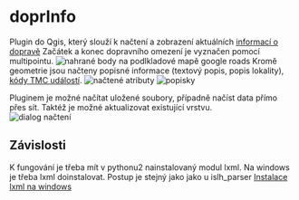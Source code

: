 # doprInfo
Plugin do Qgis, který slouží k načtení a zobrazení aktuálních [informací o
dopravě](http://aplikace.policie.cz/dopravni-informace/)
Začátek a konec dopravního omezení je vyznačen pomocí multipointu. 
![nahrané body na podlkladové mapě google roads](https://raw.githubusercontent.com/jeleniste/doprInfo/master/screenshots/2017-09-16-143718_1438x878_scrot.png)
Kromě geometrie jsou načteny popisné informace (textový popis, popis lokality), [kódy
TMC událostí](http://wiki.openstreetmap.org/wiki/TMC/Event_Code_List).
![načtené atributy](https://github.com/jeleniste/doprInfo/blob/master/screenshots/2017-09-16-143803_1438x878_scrot.png)
![popisky](https://github.com/jeleniste/doprInfo/blob/master/screenshots/2017-09-16-143910_1438x878_scrot.png)

Pluginem je možné načítat uložené soubory, případně načíst data přímo přes sít.
Taktéž je možné aktualizovat existující vrstvu.  
![dialog načtení](https://github.com/jeleniste/doprInfo/blob/master/screenshots/2017-09-16-143727_312x120_scrot.png)



## Závislosti
K fungování je třeba mít v pythonu2 nainstalovaný modul lxml. Na windows je třeba lxml doinstalovat. Postup je stejný jako jako u islh_parser 
[Instalace lxml na windows](https://github.com/jeleniste/islh_parser/wiki/Instalace)

